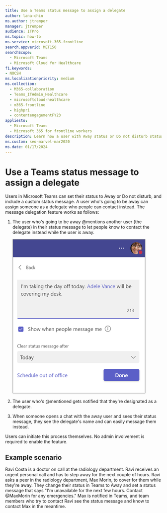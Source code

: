 ```yaml
---
title: Use a Teams status message to assign a delegate
author: lana-chin
ms.author: jtremper
manager: jtremper
audience: ITPro
ms.topic: how-to
ms.service: microsoft-365-frontline
search.appverid: MET150
searchScope:
  - Microsoft Teams
  - Microsoft Cloud for Healthcare
f1.keywords:
- NOCSH
ms.localizationpriority: medium
ms.collection: 
  - M365-collaboration
  - Teams_ITAdmin_Healthcare
  - microsoftcloud-healthcare
  - m365-frontline
  - highpri
  - contentengagementFY23
appliesto: 
  - Microsoft Teams
  - Microsoft 365 for frontline workers
description: Learn how a user with Away status or Do not disturb status can set another user as a delegate in their Teams status message.
ms.custom: seo-marvel-mar2020
ms.date: 01/17/2024
---
```


# Use a Teams status message to assign a delegate

Users in Microsoft Teams can set their status to Away or Do not disturb, and include a custom status message. A user who's going to be away can assign someone as a delegate who people can contact instead. The message delegation feature works as follows:

1. The user who's going to be away @mentions another user (the delegate) in their status message to let people know to contact the delegate instead while the user is away.

    ![Screenshot of a status message with a user set as a delegate.](media/message-delegation.png)

1. The user who's @mentioned gets notified that they're designated as a delegate.
1. When someone opens a chat with the away user and sees their status message, they see the delegate's name and can easily message them instead.

Users can initiate this process themselves. No admin involvement is required to enable the feature.

## Example scenario

Ravi Costa is a doctor on call at the radiology department. Ravi receives an urgent personal call and has to step away for the next couple of hours. Ravi asks a peer in the radiology department, Max Morin, to cover for them while they're away. They change their status in Teams to Away and set a status message that says "I'm unavailable for the next few hours. Contact @MaxMorin for any emergencies." Max is notified in Teams, and team members who try to contact Ravi see the status message and know to contact Max in the meantime.
